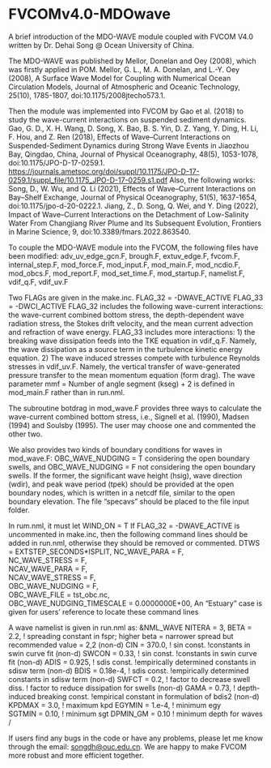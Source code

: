 # FVCOMv4.0-MDOwave
A brief introduction of the MDO-WAVE module coupled with FVCOM V4.0 written by Dr. Dehai Song @ Ocean University of China.

The MDO-WAVE was published by Mellor, Donelan and Oey (2008), which was firstly applied in POM.
Mellor, G. L., M. A. Donelan, and L.-Y. Oey (2008), A Surface Wave Model for Coupling with Numerical Ocean Circulation Models, Journal of Atmospheric and Oceanic Technology, 25(10), 1785-1807, doi:10.1175/2008jtecho573.1.

Then the module was implemented into FVCOM by Gao et al. (2018) to study the wave-current interactions on suspended sediment dynamics. 
Gao, G. D., X. H. Wang, D. Song, X. Bao, B. S. Yin, D. Z. Yang, Y. Ding, H. Li, F. Hou, and Z. Ren (2018), Effects of Wave–Current Interactions on Suspended-Sediment Dynamics during Strong Wave Events in Jiaozhou Bay, Qingdao, China, Journal of Physical Oceanography, 48(5), 1053-1078, doi:10.1175/JPO-D-17-0259.1.
https://journals.ametsoc.org/doi/suppl/10.1175/JPO-D-17-0259.1/suppl_file/10.1175_JPO-D-17-0259.s1.pdf
Also, the following works:
Song, D., W. Wu, and Q. Li (2021), Effects of Wave–Current Interactions on Bay–Shelf Exchange, Journal of Physical Oceanography, 51(5), 1637-1654, doi:10.1175/jpo-d-20-0222.1.
Jiang, Z., D. Song, Q. Wei, and Y. Ding (2022), Impact of Wave–Current Interactions on the Detachment of Low-Salinity Water From Changjiang River Plume and Its Subsequent Evolution, Frontiers in Marine Science, 9, doi:10.3389/fmars.2022.863540.

To couple the MDO-WAVE module into the FVCOM, the following files have been modified:
adv_uv_edge_gcn.F, brough.F, extuv_edge.F, fvcom.F, internal_step.F, mod_force.F, mod_input.F, mod_main.F, mod_ncdio.F, mod_obcs.F, mod_report.F, mod_set_time.F, mod_startup.F, namelist.F, vdif_q.F, vdif_uv.F

Two FLAGs are given in the make.inc.
             FLAG_32 =  -DWAVE_ACTIVE
             FLAG_33 =  -DWCI_ACTIVE
FLAG_32 includes the following wave-current interactions: the wave-current combined bottom stress, the depth-dependent wave radiation stress, the Stokes drift velocity, and the mean current advection and refraction of wave energy.
FLAG_33 includes more interactions: 1) the breaking wave dissipation feeds into the TKE equation in vdif_q.F. Namely, the wave dissipation as a source term in the turbulence kinetic energy equation. 2) The wave induced stresses compete with turbulence Reynolds stresses in vdif_uv.F. Namely, the vertical transfer of wave-generated pressure transfer to the mean momentum equation (form drag).
The wave parameter mmf = Number of angle segment (kseg) + 2 is defined in mod_main.F rather than in run.nml.

The subroutine botdrag in mod_wave.F provides three ways to calculate the wave-current combined bottom stress, i.e., Signell et al. (1990), Madsen (1994) and Soulsby (1995). The user may choose one and commented the other two.

We also provides two kinds of boundary conditions for waves in mod_wave.F:
OBC_WAVE_NUDGING = T considering the open boundary swells, and
OBC_WAVE_NUDGING = F not considering the open boundary swells.
If the former, the significant wave height (hsig), wave direction (wdir), and peak wave period (tpek) should be provided at the open boundary nodes, which is written in a netcdf file, similar to the open boundary elevation. 
The file “specavs” should be placed to the file input folder.

In rum.nml, it must let WIND_ON = T
If FLAG_32 =  -DWAVE_ACTIVE is uncommented in make.inc, then the following command lines should be added in run.nml, otherwise they should be removed or commented.
DTWS    =  EXTSTEP_SECONDS*ISPLIT, 
NC_WAVE_PARA    = F,         
NC_WAVE_STRESS  = F,       
NCAV_WAVE_PARA  = F,           
NCAV_WAVE_STRESS        = F,    
OBC_WAVE_NUDGING        = F,                       
OBC_WAVE_FILE   = tst_obc.nc,                     
OBC_WAVE_NUDGING_TIMESCALE      =  0.0000000E+00, 
An “Estuary” case is given for users’ reference to locate these command lines 

A wave namelist is given in run.nml as:
&NML_WAVE 
 NITERA  = 3,
 BETA    = 2.2,                  ! spreading constant in fspr; higher beta = narrower spread but recommended value = 2,2 (non-d)
 CIN     = 370.0,                ! sin const. !constants in swin curve fit (non-d)
 SWCON   = 0.33,                 ! sin const. !constants in swin curve fit (non-d)
 ADIS    = 0.925,                ! sdis const. !empirically determined constants in sdisw term (non-d)
 BDIS    = 0.18e-4,              ! sdis const. !empirically determined constants in sdisw term (non-d)
 SWFCT   = 0.2,                  ! factor to decrease swell diss.  ! factor to reduce dissipation for swells (non-d)
 GAMA    = 0.73,                 ! depth-induced breaking const. !empirical constant in formulation of bdis2 (non-d)  
 KPDMAX  = 3.0,                  ! maximum kpd
 EGYMIN  = 1.e-4,                 ! minimum egy    
 SGTMIN  = 0.10,                  ! minimum sgt
 DPMIN_GM  = 0.10                ! minimum depth for waves
 /

If users find any bugs in the code or have any problems, please let me know through the email: songdh@ouc.edu.cn. We are happy to make FVCOM more robust and more efficient together. 
